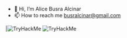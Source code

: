 - 👋 Hi, I’m Alice Busra Alcinar
- 📫 How to reach me busralcinar@gmail.com

|<img src="https://tryhackme-badges.s3.amazonaws.com/busralcinar.png" alt="TryHackMe">
<img src="https://tryhackme-badges.s3.amazonaws.com/busralcinar.png?0" alt="TryHackMe"> 
